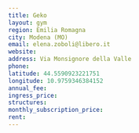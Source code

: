 ```yaml
---
title: Geko
layout: gym
region: Emilia Romagna
city: Modena (MO)
email: elena.zoboli@libero.it
website: 
address: Via Monsignore della Valle
phone: 
latitude: 44.5590923221751
longitude: 10.9759346384152
annual_fee: 
ingress_price: 
structures: 
monthly_subscription_price: 
rent: 
---
```


